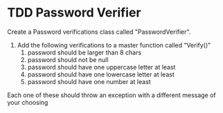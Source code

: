 # TDD Password Verifier
Create a Password verifications class called "PasswordVerifier".

1. Add the following verifications to a master function called “Verify()”
    1. password should be larger than 8 chars
    2. password should not be null
    3. password should have one uppercase letter at least
    4. password should have one lowercase letter at least
    5. password should have one number at least

Each one of these should throw an exception with a different message of your choosing
